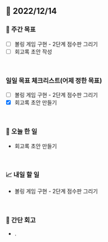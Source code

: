 ## 📅 2022/12/14


### 👏 주간 목표

- [ ] 볼링 게임 구현 - 2단계 점수판 그리기
- [ ] 회고록 초안 작성

<br/>

### 일일 목표 체크리스트(어제 정한 목표)

- [ ] 볼링 게임 구현 - 2단계 점수판 그리기
- [x] 회고록 초안 만들기

<br/>

### 💯 오늘 한 일

- 회고록 초안 만들기

<br/>

### 📈 내일 할 일

- 볼링 게임 구현 - 2단계 점수판 그리기

<br/>

### 🤔 간단 회고

- .
 
